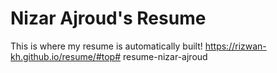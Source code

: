 # Nizar Ajroud's Resume

This is where my resume is automatically built!
https://rizwan-kh.github.io/resume/#top# resume-nizar-ajroud

